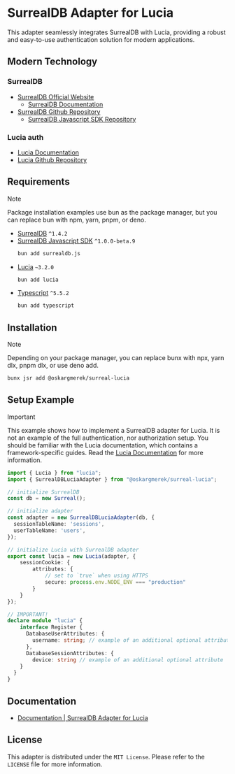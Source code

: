 # SurrealDB Adapter for Lucia

This adapter seamlessly integrates SurrealDB with Lucia, providing a robust and easy-to-use authentication solution for modern applications.

## Modern Technology

### SurrealDB
- [SurrealDB Official Website](https://surrealdb.com)
    - [SurrealDB Documentation](https://docs.surrealdb.com)
- [SurrealDB Github Repository](https://github.com/surrealdb/surrealdb)
    - [SurrealDB Javascript SDK Repository](https://github.com/surrealdb/surrealdb.js)

### Lucia auth
- [Lucia Documentation](https://lucia-auth.com)
 - [Lucia Github Repository](https://github.com/lucia-auth/lucia)

## Requirements
> [!NOTE]  
> Package installation examples use bun as the package manager, but you can replace bun with npm, yarn, pnpm, or deno.

- [SurrealDB](https://surrealdb.com) `^1.4.2`
- [SurrealDB Javascript SDK](https://github.com/surrealdb/surrealdb.js) `^1.0.0-beta.9`
  ```bash
  bun add surrealdb.js
  ```
- [Lucia](https://lucia-auth.com) `~3.2.0`
  ```bash
  bun add lucia
  ```
- [Typescript](https://www.typescriptlang.org) `^5.5.2`
  ```bash
  bun add typescript
  ```

## Installation

> [!NOTE]  
> Depending on your package manager, you can replace bunx with npx, yarn dlx, pnpm dlx, or use deno add.

```bash
bunx jsr add @oskargmerek/surreal-lucia
```

## Setup Example

> [!IMPORTANT]  
> This example shows how to implement a SurrealDB adapter for Lucia. It is not an example of the full authentication, nor authorization setup. You should be familiar with the Lucia documentation, which contains a framework-specific guides. Read the [Lucia Documentation](https://lucia-auth.com/getting-started/) for more information.

```typescript
import { Lucia } from "lucia";
import { SurrealDBLuciaAdapter } from "@oskargmerek/surreal-lucia";

// initialize SurrealDB
const db = new Surreal(); 

// initialize adapter
const adapter = new SurrealDBLuciaAdapter(db, {
  sessionTableName: 'sessions', 
  userTableName: 'users', 
}); 

// initialize Lucia with SurrealDB adapter
export const lucia = new Lucia(adapter, {
	sessionCookie: {
		attributes: {
			// set to `true` when using HTTPS
			secure: process.env.NODE_ENV === "production"
		}
	}
});

// IMPORTANT!
declare module "lucia" {
    interface Register {
      DatabaseUserAttributes: {
        username: string; // example of an additional optional attribute
      },
      DatabaseSessionAttributes: {
        device: string // example of an additional optional attribute
    }
  }
}

```

## Documentation

- [Documentation | SurrealDB Adapter for Lucia](https://jsr.io/@oskargmerek/surreal-lucia/doc)


## License
This adapter is distributed under the `MIT License`. Please refer to the `LICENSE` file for more information.